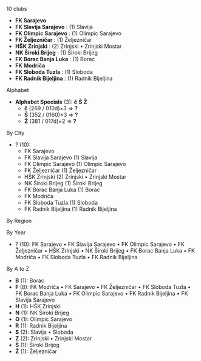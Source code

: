 10 clubs

- **FK Sarajevo**
- **FK Slavija Sarajevo** : (1) Slavija
- **FK Olimpic Sarajevo** : (1) Olimpic Sarajevo
- **FK Željezničar** : (1) Željezničar
- **HŠK Zrinjski** : (2) Zrinjski • Zrinjski Mostar
- **NK Široki Brijeg** : (1) Široki Brijeg
- **FK Borac Banja Luka** : (1) Borac
- **FK Modriča**
- **FK Sloboda Tuzla** : (1) Sloboda
- **FK Radnik Bijeljina** : (1) Radnik Bijeljina




Alphabet

- **Alphabet Specials** (3):  **č**  **Š**  **Ž** 
  - **č** (269 / 010d)×3 => **?**
  - **Š** (352 / 0160)×3 => **?**
  - **Ž** (381 / 017d)×2 => **?**




By City

- ? (10): 
  - FK Sarajevo 
  - FK Slavija Sarajevo  (1) Slavija
  - FK Olimpic Sarajevo  (1) Olimpic Sarajevo
  - FK Željezničar  (1) Željezničar
  - HŠK Zrinjski  (2) Zrinjski • Zrinjski Mostar
  - NK Široki Brijeg  (1) Široki Brijeg
  - FK Borac Banja Luka  (1) Borac
  - FK Modriča 
  - FK Sloboda Tuzla  (1) Sloboda
  - FK Radnik Bijeljina  (1) Radnik Bijeljina




By Region





By Year

- ? (10):   FK Sarajevo • FK Slavija Sarajevo • FK Olimpic Sarajevo • FK Željezničar • HŠK Zrinjski • NK Široki Brijeg • FK Borac Banja Luka • FK Modriča • FK Sloboda Tuzla • FK Radnik Bijeljina






By A to Z

- **B** (1): Borac
- **F** (8): FK Modriča • FK Sarajevo • FK Željezničar • FK Sloboda Tuzla • FK Borac Banja Luka • FK Olimpic Sarajevo • FK Radnik Bijeljina • FK Slavija Sarajevo
- **H** (1): HŠK Zrinjski
- **N** (1): NK Široki Brijeg
- **O** (1): Olimpic Sarajevo
- **R** (1): Radnik Bijeljina
- **S** (2): Slavija • Sloboda
- **Z** (2): Zrinjski • Zrinjski Mostar
- **Š** (1): Široki Brijeg
- **Ž** (1): Željezničar




